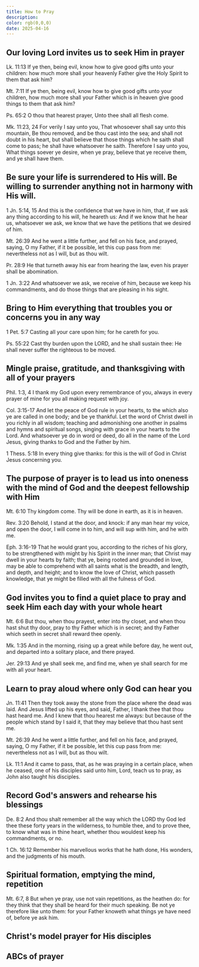 ```yaml
---
title: How to Pray
description: 
color: rgb(0,0,0)
date: 2025-04-16
---
```


## Our loving Lord invites us to seek Him in prayer

Lk. 11:13 If ye then, being evil, know how to give good gifts unto your children: how much more shall your heavenly Father give the Holy Spirit to them that ask him?

Mt. 7:11 If ye then, being evil, know how to give good gifts unto your children, how much more shall your Father which is in heaven give good things to them that ask him?

Ps. 65:2 O thou that hearest prayer, Unto thee shall all flesh come.

Mk. 11:23, 24 For verily I say unto you, That whosoever shall say unto this mountain, Be thou removed, and be thou cast into the sea; and shall not doubt in his heart, but shall believe that those things which he saith shall come to pass; he shall have whatsoever he saith. Therefore I say unto you, What things soever ye desire, when ye pray, believe that ye receive them, and ye shall have them. 

## Be sure your life is surrendered to His will. Be willing to surrender anything not in harmony with His will.

1 Jn. 5:14, 15 And this is the confidence that we have in him, that, if we ask any thing according to his will, he heareth us: And if we know that he hear us, whatsoever we ask, we know that we have the petitions that we desired of him.

Mt. 26:39 And he went a little further, and fell on his face, and prayed, saying, O my Father, if it be possible, let this cup pass from me: nevertheless not as I will, but as thou wilt.

Pr. 28:9 He that turneth away his ear from hearing the law, even his prayer shall be abomination.

1 Jn. 3:22 And whatsoever we ask, we receive of him, because we keep his commandments, and do those things that are pleasing in his sight. 

## Bring to Him everything that troubles you or concerns you in any way

1 Pet. 5:7 Casting all your care upon him; for he careth for you. 

Ps. 55:22 Cast thy burden upon the LORD, and he shall sustain thee: He shall never suffer the righteous to be moved.

## Mingle praise, gratitude, and thanksgiving with all of your prayers

Phil. 1:3, 4 I thank my God upon every remembrance of you, always in every prayer of mine for you all making request with joy.

Col. 3:15-17 And let the peace of God rule in your hearts, to the which also ye are called in one body; and be ye thankful. Let the word of Christ dwell in you richly in all wisdom; teaching and admonishing one another in psalms and hymns and spiritual songs, singing with grace in your hearts to the Lord. And whatsoever ye do in word or deed, do all in the name of the Lord Jesus, giving thanks to God and the Father by him.

1 Thess. 5:18 In every thing give thanks: for this is the will of God in Christ Jesus concerning you.

## The purpose of prayer is to lead us into oneness with the mind of God and the deepest fellowship with Him

Mt. 6:10 Thy kingdom come. Thy will be done in earth, as it is in heaven.

Rev. 3:20 Behold, I stand at the door, and knock: if any man hear my voice, and open the door, I will come in to him, and will sup with him, and he with me.

Eph. 3:16-19 That he would grant you, according to the riches of his glory, to be strengthened with might by his Spirit in the inner man; that Christ may dwell in your hearts by faith; that ye, being rooted and grounded in love, may be able to comprehend with all saints what is the breadth, and length, and depth, and height; and to know the love of Christ, which passeth knowledge, that ye might be filled with all the fulness of God. 

## God invites you to find a quiet place to pray and seek Him each day with your whole heart

Mt. 6:6 But thou, when thou prayest, enter into thy closet, and when thou hast shut thy door, pray to thy Father which is in secret; and thy Father which seeth in secret shall reward thee openly.

Mk. 1:35 And in the morning, rising up a great while before day, he went out, and departed into a solitary place, and there prayed.

Jer. 29:13 And ye shall seek me, and find me, when ye shall search for me with all your heart.

## Learn to pray aloud where only God can hear you

Jn. 11:41 Then they took away the stone from the place where the dead was laid. And Jesus lifted up his eyes, and said, Father, I thank thee that thou hast heard me. And I knew that thou hearest me always: but because of the people which stand by I said it, that they may believe that thou hast sent me.

Mt. 26:39 And he went a little further, and fell on his face, and prayed, saying, O my Father, if it be possible, let this cup pass from me: nevertheless not as I will, but as thou wilt.

Lk. 11:1 And it came to pass, that, as he was praying in a certain place, when he ceased, one of his disciples said unto him, Lord, teach us to pray, as John also taught his disciples.

## Record God's answers and rehearse his blessings

De. 8:2 And thou shalt remember all the way which the LORD thy God led thee these forty years in the wilderness, to humble thee, and to prove thee, to know what was in thine heart, whether thou wouldest keep his commandments, or no.

1 Ch. 16:12 Remember his marvellous works that he hath done, His wonders, and the judgments of his mouth.

## Spiritual formation, emptying the mind, repetition

Mt. 6:7, 8 But when ye pray, use not vain repetitions, as the heathen do: for they think that they shall be heard for their much speaking. Be not ye therefore like unto them: for your Father knoweth what things ye have need of, before ye ask him. 

## Christ's model prayer for His disciples

## ABCs of prayer